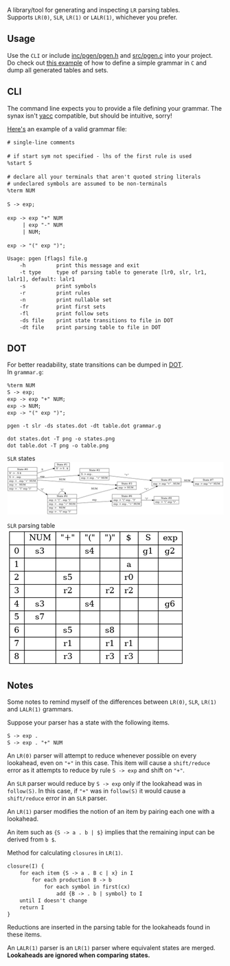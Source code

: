 A library/tool for generating and inspecting `LR` parsing tables.  
Supports `LR(0)`, `SLR`, `LR(1)` or `LALR(1)`, whichever you prefer.

## Usage

Use the `CLI` or include [inc/pgen/pgen.h](inc/pgen/pgen.h) and [src/pgen.c](src/pgen.c) into your project.  
Do check out [this example](./tests/exp.c) of how to define a simple grammar in `C` and dump all generated tables and sets.

## CLI

The command line expects you to provide a file defining your grammar. The synax isn't [yacc](https://en.wikipedia.org/wiki/Yacc) compatible, but should be intuitive, sorry!

[Here's](./tests/exp.g) an example of a valid grammar file:
```
# single-line comments

# if start sym not specified - lhs of the first rule is used
%start S

# declare all your terminals that aren't quoted string literals
# undeclared symbols are assumed to be non-terminals
%term NUM

S -> exp;

exp -> exp "+" NUM
     | exp "-" NUM
     | NUM;

exp -> "(" exp ")";
```
```
Usage: pgen [flags] file.g
    -h          print this message and exit
    -t type     type of parsing table to generate [lr0, slr, lr1, lalr1], default: lalr1
    -s          print symbols
    -r          print rules
    -n          print nullable set
    -fr         print first sets
    -fl         print follow sets
    -ds file    print state transitions to file in DOT
    -dt file    print parsing table to file in DOT
```

## DOT

For better readability, state transitions can be dumped in [DOT](https://en.wikipedia.org/wiki/DOT_(graph_description_language)).  
In `grammar.g`:
```
%term NUM
S -> exp;
exp -> exp "+" NUM;
exp -> NUM;
exp -> "(" exp ")";
```
```
pgen -t slr -ds states.dot -dt table.dot grammar.g
```
```
dot states.dot -T png -o states.png
dot table.dot -T png -o table.png
```
`SLR` states  
![](states.png)

`SLR` parsing table  
![](table.png)

## Notes

Some notes to remind myself of the differences between `LR(0)`, `SLR`, `LR(1)` and `LALR(1)` grammars.

Suppose your parser has a state with the following items.

```
S -> exp .
S -> exp . "+" NUM
```

An `LR(0)` parser will attempt to reduce whenever possible on every lookahead, even on `"+"` in this case. This item will cause a `shift/reduce` error as it attempts to reduce by rule `S -> exp` and shift on `"+"`.

An `SLR` parser would reduce by `S -> exp` only if the lookahead was in `follow(S)`. In this case, if `"+"` was in `follow(S)` it would cause a `shift/reduce` error in an `SLR` parser.

An `LR(1)` parser modifies the notion of an item by pairing each one with a lookahead.

An item such as `{S -> a . b | $}` implies that the remaining input can be derived from `b $`.

Method for calculating `closures` in `LR(1)`.

```
closure(I) {
    for each item {S -> a . B c | x} in I
        for each production B -> b
            for each symbol in first(cx)
                add {B -> . b | symbol} to I
    until I doesn't change
    return I
}
```

Reductions are inserted in the parsing table for the lookaheads found in these items.

An `LALR(1)` parser is an `LR(1)` parser where equivalent states are merged. **Lookaheads are ignored when comparing states.**
